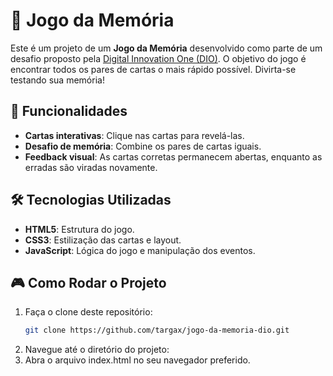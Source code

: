 # 🧠 Jogo da Memória

Este é um projeto de um **Jogo da Memória** desenvolvido como parte de um desafio proposto pela [Digital Innovation One (DIO)](https://www.dio.me/). O objetivo do jogo é encontrar todos os pares de cartas o mais rápido possível. Divirta-se testando sua memória!

## 🚀 Funcionalidades

- **Cartas interativas**: Clique nas cartas para revelá-las.
- **Desafio de memória**: Combine os pares de cartas iguais.
- **Feedback visual**: As cartas corretas permanecem abertas, enquanto as erradas são viradas novamente.

## 🛠️ Tecnologias Utilizadas

- **HTML5**: Estrutura do jogo.
- **CSS3**: Estilização das cartas e layout.
- **JavaScript**: Lógica do jogo e manipulação dos eventos.

## 🎮 Como Rodar o Projeto

1. Faça o clone deste repositório:
   ```bash
   git clone https://github.com/targax/jogo-da-memoria-dio.git

2. Navegue até o diretório do projeto:
3. Abra o arquivo index.html no seu navegador preferido.
